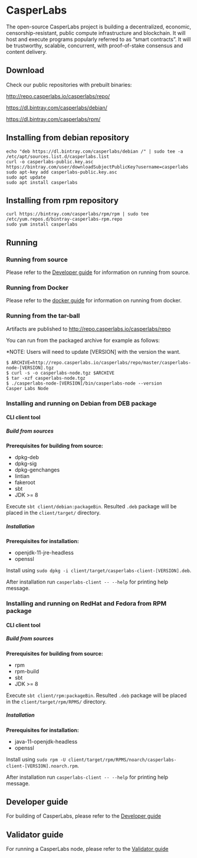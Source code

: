 # CasperLabs

The open-source CasperLabs project is building a decentralized, economic, censorship-resistant, public compute infrastructure and blockchain. It will host and execute programs popularly referred to as “smart contracts”. It will be trustworthy, scalable, concurrent, with proof-of-stake consensus and content delivery.

## Download
Check our public repositories with prebuilt binaries: 

  http://repo.casperlabs.io/casperlabs/repo/
  
  https://dl.bintray.com/casperlabs/debian/
  
  https://dl.bintray.com/casperlabs/rpm/

## Installing from debian repository
```
echo "deb https://dl.bintray.com/casperlabs/debian /" | sudo tee -a /etc/apt/sources.list.d/casperlabs.list
curl -o casperlabs-public.key.asc https://bintray.com/user/downloadSubjectPublicKey?username=casperlabs
sudo apt-key add casperlabs-public.key.asc
sudo apt update
sudo apt install casperlabs
```

## Installing from rpm repository
```
curl https://bintray.com/casperlabs/rpm/rpm | sudo tee /etc/yum.repos.d/bintray-casperlabs-rpm.repo
sudo yum install casperlabs
```

## Running

### Running from source
Please refer to the [Developer guide](DEVELOPER.md) for information on running from source.

### Running from Docker

Please refer to the [docker guide](docker/README.md) for information on running from docker.

### Running from the tar-ball

Artifacts are published to http://repo.casperlabs.io/casperlabs/repo

You can run from the packaged archive for example as follows:

*NOTE: Users will need to update \[VERSION\] with the version the want.

```console
$ ARCHIVE=http://repo.casperlabs.io/casperlabs/repo/master/casperlabs-node-[VERSION].tgz
$ curl -s -o casperlabs-node.tgz $ARCHIVE
$ tar -xzf casperlabs-node.tgz
$ ./casperlabs-node-[VERSION]/bin/casperlabs-node --version
Casper Labs Node
```

### Installing and running on Debian from DEB package
#### CLI client tool
##### Build from sources

**Prerequisites for building from source:**
* dpkg-deb
* dpkg-sig
* dpkg-genchanges
* lintian
* fakeroot
* sbt
* JDK >= 8

Execute `sbt client/debian:packageBin`. Resulted `.deb` package will be placed in the `client/target/` directory.

##### Installation

**Prerequisites for installation:**
* openjdk-11-jre-headless
* openssl

Install using `sudo dpkg -i client/target/casperlabs-client-[VERSION].deb`.

After installation run `casperlabs-client -- --help` for printing help message.

### Installing and running on RedHat and Fedora from RPM package
#### CLI client tool
##### Build from sources
**Prerequisites for building from source:**
* rpm
* rpm-build
* sbt
* JDK >= 8

Execute `sbt client/rpm:packageBin`. Resulted `.deb` package will be placed in the `client/target/rpm/RPMS/` directory.

##### Installation

**Prerequisites for installation:**
* java-11-openjdk-headless
* openssl

Install using `sudo rpm -U client/target/rpm/RPMS/noarch/casperlabs-client-[VERSION].noarch.rpm`.

After installation run `casperlabs-client -- --help` for printing help message.

## Developer guide

For building of CasperLabs, please refer to the [Developer guide](DEVELOPER.md)

## Validator guide

For running a CasperLabs node, please refer to the [Validator guide](VALIDATOR.md)
